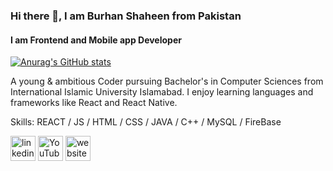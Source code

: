 ### Hi there 👋, I am Burhan Shaheen from Pakistan
#### I am Frontend and Mobile app Developer

[![Anurag's GitHub stats](https://github-readme-stats.vercel.app/api?username=burhanrepos)](https://github.com/anuraghazra/github-readme-stats)

A young & ambitious Coder pursuing Bachelor's in Computer Sciences from International Islamic University Islamabad. I enjoy learning languages and frameworks like React and React Native.

Skills: REACT / JS / HTML / CSS / JAVA / C++ / MySQL / FireBase


[<img src='https://cdn.jsdelivr.net/npm/simple-icons@3.0.1/icons/linkedin.svg' alt='linkedin' height='40'>](https://www.linkedin.com/in/https://www.linkedin.com/in/burhan-shaheen-49b3aa1b0/)  [<img src='https://cdn.jsdelivr.net/npm/simple-icons@3.0.1/icons/youtube.svg' alt='YouTube' height='40'>](https://www.youtube.com/channel/https://www.youtube.com/channel/UC3RUd6v-91EbPchSMopHBoA)  [<img src='https://cdn.jsdelivr.net/npm/simple-icons@3.0.1/icons/icloud.svg' alt='website' height='40'>](https://burhanrepos.github.io/portfolio/)  



